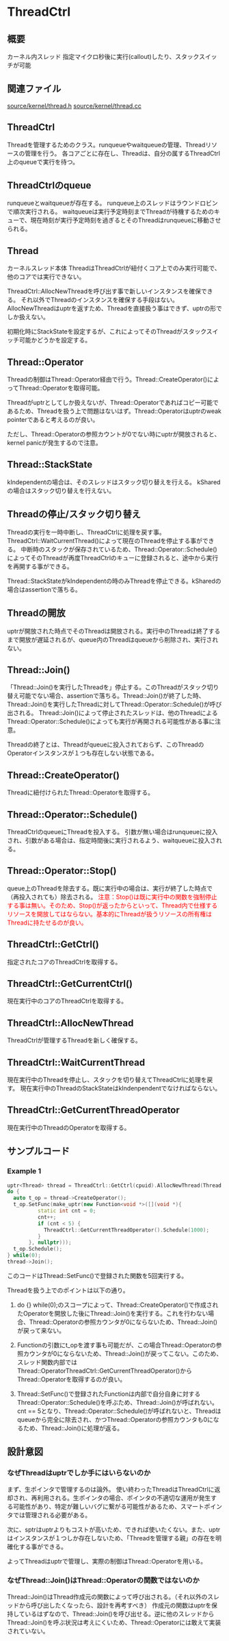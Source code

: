 ThreadCtrl
==========

概要
---
カーネル内スレッド
指定マイクロ秒後に実行(callout)したり、スタックスイッチが可能

関連ファイル
-----------
[source/kernel/thread.h](https://github.com/PFLab-OS/Raph_Kernel/blob/develop/source/kernel/thread.h)
[source/kernel/thread.cc](https://github.com/PFLab-OS/Raph_Kernel/blob/develop/source/kernel/thread.cc)

ThreadCtrl
----------
Threadを管理するためのクラス。runqueueやwaitqueueの管理、Threadリソースの管理を行う。
各コアごとに存在し、Threadは、自分の属するThreadCtrl上のqueueで実行を待つ。

ThreadCtrlのqueue
----------------
runqueueとwaitqueueが存在する。
runqueue上のスレッドはラウンドロビンで順次実行される。
waitqueueは実行予定時刻までThreadが待機するためのキューで、現在時刻が実行予定時刻を過ぎるとそのThreadはrunqueueに移動させられる。

Thread
------
カーネルスレッド本体
ThreadはThreadCtrlが紐付くコア上でのみ実行可能で、他のコアでは実行できない。

ThreadCtrl::AllocNewThreadを呼び出す事で新しいインスタンスを確保できる。
それ以外でThreadのインスタンスを確保する手段はない。
AllocNewThreadはuptr<Thread>を返すため、Threadを直接扱う事はできず、uptr<Thread>の形でしか扱えない。

初期化時にStackStateを設定するが、これによってそのThreadがスタックスイッチ可能かどうかを設定する。

Thread::Operator
----------------
Threadの制御はThread::Operator経由で行う。Thread::CreateOperator()によってThread::Operatorを取得可能。

Threadがuptr<Thread>としてしか扱えないが、Thread::Operatorであればコピー可能であるため、Threadを扱う上で問題はないはず。Thread::Operatorはuptr<Thread>のweak pointerであると考えるのが良い。

ただし、Thread::Operatorの参照カウントが0でない時にuptr<Thread>が開放されると、kernel panicが発生するので注意。

Thread::StackState
------------------
kIndependentの場合は、そのスレッドはスタック切り替えを行える。
kSharedの場合はスタック切り替えを行えない。

Threadの停止/スタック切り替え
----------------------------
Threadの実行を一時中断し、ThreadCtrlに処理を戻す事。ThreadCtrl::WaitCurrentThread()によって現在のThreadを停止する事ができる。
中断時のスタックが保存されているため、Thread::Operator::Schedule()によってそのThreadが再度ThreadCtrlのキューに登録されると、途中から実行を再開する事ができる。

Thread::StackStateがkIndependentの時のみThreadを停止できる。kSharedの場合はassertionで落ちる。

Threadの開放
-----------
uptr<Thread>が開放された時点でそのThreadは開放される。実行中のThreadは終了するまで開放が遅延されるが、queue内のThreadはqueueから削除され、実行されない。

Thread::Join()
-------------
「Thread::Join()を実行したThreadを」停止する。このThreadがスタック切り替え可能でない場合、assertionで落ちる。Thread::Join()が終了した時、Thread::Join()を実行したThreadに対してThread::Operator::Schedule()が呼び出される。
Thread::Join()によって停止されたスレッドは、他のThreadによるThread::Operator::Schedule()によっても実行が再開される可能性がある事に注意。

Threadの終了とは、Threadがqueueに投入されておらず、このThreadのOperatorインスタンスが１つも存在しない状態である。

Thread::CreateOperator()
------------------------
Threadに紐付けられたThread::Operatorを取得する。

Thread::Operator::Schedule()
----------------------------
ThreadCtrlのqueueにThreadを投入する。
引数が無い場合はrunqueueに投入され、引数がある場合は、指定時間後に実行されるよう、waitqueueに投入される。

Thread::Operator::Stop()
-----------------------
queue上のThreadを除去する。既に実行中の場合は、実行が終了した時点で（再投入されても）除去される。
<span style="color:red">注意：Stop()は既に実行中の関数を強制停止する事は無い。そのため、Stop()が返ったからといって、Thread内で仕様するリソースを開放してはならない。基本的にThreadが扱うリソースの所有権はThreadに持たせるのが良い。</span>

ThreadCtrl::GetCtrl()
---------------------
指定されたコアのThreadCtrlを取得する。

ThreadCtrl::GetCurrentCtrl()
----------------------------
現在実行中のコアのThreadCtrlを取得する。

ThreadCtrl::AllocNewThread
--------------------------
ThreadCtrlが管理するThreadを新しく確保する。

ThreadCtrl::WaitCurrentThread
-----------------------------
現在実行中のThreadを停止し、スタックを切り替えてThreadCtrlに処理を戻す。
現在実行中のThreadのStackStateはkIndenpendentでなければならない。

ThreadCtrl::GetCurrentThreadOperator
------------------------------------
現在実行中のThreadのOperatorを取得する。

サンプルコード
-------------

### Example 1
```c++
uptr<Thread> thread = ThreadCtrl::GetCtrl(cpuid).AllocNewThread(Thread::StackState::kIndependent);
do {
  auto t_op = thread->CreateOperator();
  t_op.SetFunc(make_uptr(new Function<void *>([](void *){
          static int cnt = 0;
          cnt++;
          if (cnt < 5) {
            ThreadCtrl::GetCurrentThreadOperator().Schedule(1000);
          }
       }, nullptr)));
  t_op.Schedule();
} while(0);
thread->Join();
```

このコードはThread::SetFunc()で登録された関数を5回実行する。

Threadを扱う上でのポイントは以下の通り。

1. do {} while(0);のスコープによって、Thread::CreateOperator()で作成されたOperatorを開放した後にThread::Join()を実行する。これを行わない場合、Thread::Operatorの参照カウンタが0にならないため、Thread::Join()が戻って来ない。

2. Functionの引数にt_opを渡す事も可能だが、この場合Thread::Operatorの参照カウンタが0にならないため、Thread::Join()が戻ってこない。このため、スレッド関数内部ではThread::OperatorThreadCtrl::GetCurrentThreadOperator()からThread::Operatorを取得するのが良い。

3. Thread::SetFunc()で登録されたFunctionは内部で自分自身に対するThread::Operator::Schedule()を呼ぶため、Thread::Join()が呼ばれない。cnt == 5となり、Thread::Operator::Schedule()が呼ばれないと、Threadはqueueから完全に除去され、かつThread::Operatorの参照カウンタも0になるため、Thread::Join()に処理が返る。

設計意図
--------

### なぜThreadはuptrでしか手にはいらないのか

まず、生ポインタで管理するのは論外。
使い終わったThreadはThreadCtrlに返却され、再利用される。生ポインタの場合、ポインタの不適切な運用が発生する可能性があり、特定が難しいバグに繋がる可能性があるため、スマートポインタでは管理される必要がある。

次に、sptrはuptrよりもコストが高いため、できれば使いたくない。また、uptrはインスタンスが１つしか存在しないため、「Threadを管理する親」の存在を明確化する事ができる。

よってThreadはuptrで管理し、実際の制御はThread::Operatorを用いる。

### なぜThread::Join()はThread::Operatorの関数ではないのか

Thread::Join()はThread作成元の関数によって呼び出される。（それ以外のスレッドから呼び出したくなったら、設計を再考すべき）
作成元の関数はuptr<Thread>を保持しているはずなので、Thread::Join()を呼び出せる。逆に他のスレッドからThread::Join()を呼ぶ状況は考えにくいため、Thread::Operatorには敢えて実装されていない。